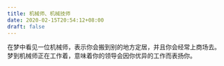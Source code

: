 ```yaml
---
title: 机械师、机械技师
date: 2020-02-15T20:54:12+08:00
draft: false
---
```


在梦中看见一位机械师，表示你会搬到别的地方定居，并且你会经常上商场去。
梦到机械师正在工作着，意味着你的领导会因你优异的工作而表扬你。
